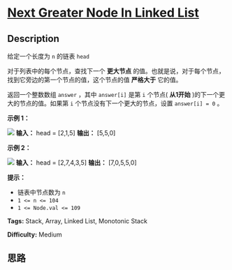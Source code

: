 # [Next Greater Node In Linked List][title]

## Description

给定一个长度为 `n` 的链表 `head`

对于列表中的每个节点，查找下一个 **更大节点** 的值。也就是说，对于每个节点，找到它旁边的第一个节点的值，这个节点的值 **严格大于** 它的值。

返回一个整数数组 `answer` ，其中 `answer[i]` 是第 `i` 个节点( **从1开始** )的下一个更大的节点的值。如果第 `i`
个节点没有下一个更大的节点，设置 `answer[i] = 0` 。



**示例 1：**

![](https://assets.leetcode.com/uploads/2021/08/05/linkedlistnext1.jpg)
            **输入：** head = [2,1,5]    **输出：** [5,5,0]    

**示例 2：**

![](https://assets.leetcode.com/uploads/2021/08/05/linkedlistnext2.jpg)
            **输入：** head = [2,7,4,3,5]    **输出：** [7,0,5,5,0]    



**提示：**

  * 链表中节点数为 `n`
  * `1 <= n <= 104`
  * `1 <= Node.val <= 109`


**Tags:** Stack, Array, Linked List, Monotonic Stack

**Difficulty:** Medium

## 思路

[title]: https://leetcode-cn.com/problems/next-greater-node-in-linked-list
